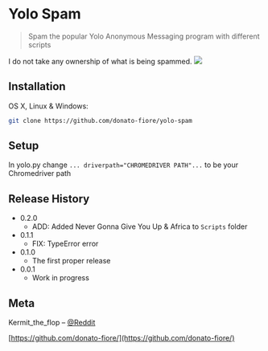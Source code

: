 # Yolo Spam
> Spam the popular Yolo Anonymous Messaging program with different scripts



I do not take any ownership of what is being spammed.
![](header.png)

## Installation

OS X, Linux & Windows:

```sh
git clone https://github.com/donato-fiore/yolo-spam
```

## Setup

In yolo.py change ```... driverpath="CHROMEDRIVER PATH"...``` to be your Chromedriver path


## Release History

* 0.2.0
    * ADD: Added Never Gonna Give You Up & Africa to ```Scripts``` folder
* 0.1.1
    * FIX: TypeError error
* 0.1.0
    * The first proper release
* 0.0.1
    * Work in progress

## Meta

Kermit_the_flop – [@Reddit](https://reddit.com/u/Kermit_the_flop/)

[https://github.com/donato-fiore/](https://github.com/donato-fiore/)
